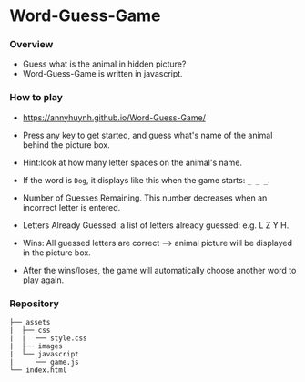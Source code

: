 # Word-Guess-Game

### Overview
* Guess what is the animal in hidden picture?
* Word-Guess-Game is written in javascript.

### How to play

* https://annyhuynh.github.io/Word-Guess-Game/

* Press any key to get started, and guess what's name of the animal behind the picture box.
* Hint:look at how many letter spaces on the animal's name. 
* If the word is `Dog`, it displays like this when the game starts: `_ _ _`.
* Number of Guesses Remaining. This number decreases when an incorrect letter is entered.
* Letters Already Guessed: a list of letters already guessed: e.g. L Z Y H.
* Wins: All guessed letters are correct --> animal picture will be displayed in the picture box.
* After the wins/loses, the game will automatically choose another word to play again.

### Repository

```
├── assets
|  ├── css
|  |  └── style.css
|  ├── images
|  └── javascript
|     └── game.js
└── index.html
```



